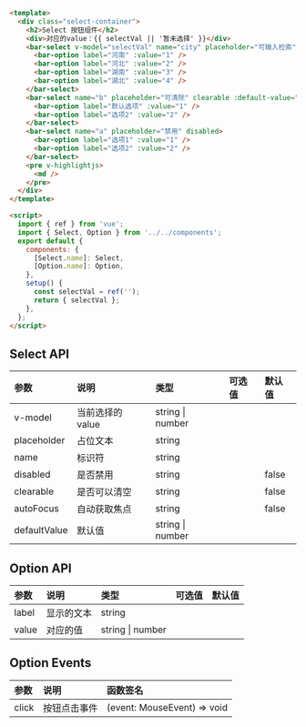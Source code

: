 ```html
<template>
  <div class="select-container">
    <h2>Select 按钮组件</h2>
    <div>对应的value：{{ selectVal || '暂未选择' }}</div>
    <bar-select v-model="selectVal" name="city" placeholder="可输入检索">
      <bar-option label="河南" :value="1" />
      <bar-option label="河北" :value="2" />
      <bar-option label="湖南" :value="3" />
      <bar-option label="湖北" :value="4" />
    </bar-select>
    <bar-select name="b" placeholder="可清除" clearable :default-value="1">
      <bar-option label="默认选项" :value="1" />
      <bar-option label="选项2" :value="2" />
    </bar-select>
    <bar-select name="a" placeholder="禁用" disabled>
      <bar-option label="选项1" :value="1" />
      <bar-option label="选项2" :value="2" />
    </bar-select>
    <pre v-highlightjs>
      <md />
    </pre>
  </div>
</template>

<script>
  import { ref } from 'vue';
  import { Select, Option } from '../../components';
  export default {
    components: {
      [Select.name]: Select,
      [Option.name]: Option,
    },
    setup() {
      const selectVal = ref('');
      return { selectVal };
    },
  };
</script>
```

## Select API

| 参数         | 说明             | 类型             | 可选值 | 默认值 |
| :----------- | :--------------- | :--------------- | :----- | :----- |
| v-model      | 当前选择的 value | string \| number |        |        |
| placeholder  | 占位文本         | string           |        |        |
| name         | 标识符           | string           |        |        |
| disabled     | 是否禁用         | string           |        | false  |
| clearable    | 是否可以清空     | string           |        | false  |
| autoFocus    | 自动获取焦点     | string           |        | false  |
| defaultValue | 默认值           | string \| number |        |        |

## Option API

| 参数  | 说明       | 类型             | 可选值 | 默认值 |
| :---- | :--------- | :--------------- | :----- | :----- |
| label | 显示的文本 | string           |        |        |
| value | 对应的值   | string \| number |        |        |

## Option Events

| 参数  | 说明         | 函数签名                    |
| :---- | :----------- | :-------------------------- |
| click | 按钮点击事件 | (event: MouseEvent) => void |
